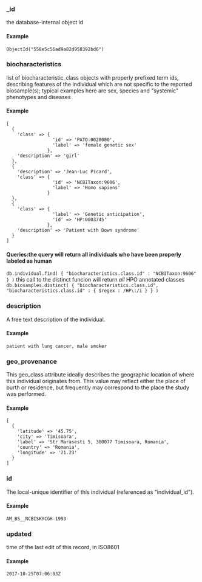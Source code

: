 
### _id

the database-internal object id

#### Example

`ObjectId("558e5c56ad9a82d958392bd6")
`

### biocharacteristics

list of biocharacteristic_class objects with properly prefixed term ids, describing features of the individual which are not specific to the reported biosample(s); typical examples here are sex, species and "systemic" phenotypes and diseases

#### Example

```
[
  {
    'class' => {
                 'id' => 'PATO:0020000',
                 'label' => 'female genetic sex'
               },
    'description' => 'girl'
  },
  {
    'description' => 'Jean-Luc Picard',
    'class' => {
                 'id' => 'NCBITaxon:9606',
                 'label' => 'Homo sapiens'
               }
  },
  {
    'class' => {
                 'label' => 'Genetic anticipation',
                 'id' => 'HP:0003745'
               },
    'description' => 'Patient with Down syndrome'
  }
]

```

#### Queries:the query will return all individuals who have been properly labeled as human
`db.individual.find( { "biocharacteristics.class.id" : "NCBITaxon:9606" } )`
this call to the distinct funcion will return *all* HPO annotated classes
`db.biosamples.distinct( { "biocharacteristics.class.id", "biocharacteristics.class.id" : { $regex : /HP\:/i } } )`

### description

A free text description of the individual.

#### Example

`patient with lung cancer, male smoker
`

### geo_provenance

This geo_class attribute ideally describes the geographic location of where this individual originates from.
This value may reflect either the place of burth or residence, but frequently may correspond to the place the study was performed.


#### Example

```
[
  {
    'latitude' => '45.75',
    'city' => 'Timisoara',
    'label' => 'Str Marasesti 5, 300077 Timisoara, Romania',
    'country' => 'Romania',
    'longitude' => '21.23'
  }
]

```

### id

The local-unique identifier of this individual (referenced as "individual_id").

#### Example

`AM_BS__NCBISKYCGH-1993
`

### updated

time of the last edit of this record, in ISO8601

#### Example

`2017-10-25T07:06:03Z
`

